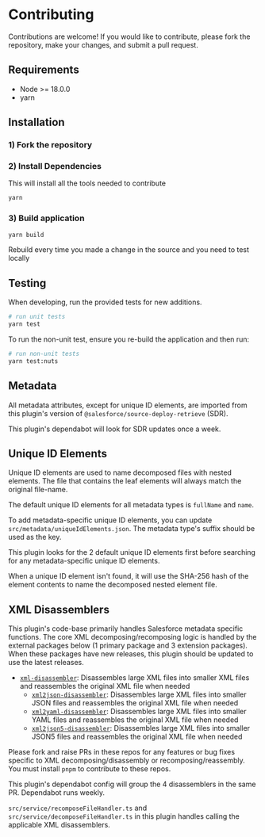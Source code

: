 # Contributing

Contributions are welcome! If you would like to contribute, please fork the repository, make your changes, and submit a pull request.

## Requirements

- Node >= 18.0.0
- yarn

## Installation

### 1) Fork the repository

### 2) Install Dependencies

This will install all the tools needed to contribute

```bash
yarn
```

### 3) Build application

```bash
yarn build
```

Rebuild every time you made a change in the source and you need to test locally

## Testing

When developing, run the provided tests for new additions.

```bash
# run unit tests
yarn test
```

To run the non-unit test, ensure you re-build the application and then run:

```bash
# run non-unit tests
yarn test:nuts
```

## Metadata

All metadata attributes, except for unique ID elements, are imported from this plugin's version of `@salesforce/source-deploy-retrieve` (SDR).

This plugin's dependabot will look for SDR updates once a week.

## Unique ID Elements

Unique ID elements are used to name decomposed files with nested elements. The file that contains the leaf elements will always match the original file-name.

The default unique ID elements for all metadata types is `fullName` and `name`.

To add metadata-specific unique ID elements, you can update `src/metadata/uniqueIdElements.json`. The metadata type's suffix should be used as the key.

This plugin looks for the 2 default unique ID elements first before searching for any metadata-specific unique ID elements.

When a unique ID element isn't found, it will use the SHA-256 hash of the element contents to name the decomposed nested element file.

## XML Disassemblers

This plugin's code-base primarily handles Salesforce metadata specific functions. The core XML decomposing/recomposing logic is handled by the external packages below (1 primary package and 3 extension packages). When these packages have new releases, this plugin should be updated to use the latest releases.

- [`xml-disassembler`](https://github.com/mcarvin8/xml-disassembler): Disassembles large XML files into smaller XML files and reassembles the original XML file when needed
    - [`xml2json-disassembler`](https://github.com/mcarvin8/xml2json-disassembler): Disassembles large XML files into smaller JSON files and reassembles the original XML file when needed
    - [`xml2yaml-disassembler`](https://github.com/mcarvin8/xml2yaml-disassembler): Disassembles large XML files into smaller YAML files and reassembles the original XML file when needed
    - [`xml2json5-disassembler`](https://github.com/mcarvin8/xml2json5-disassembler): Disassembles large XML files into smaller JSON5 files and reassembles the original XML file when needed

Please fork and raise PRs in these repos for any features or bug fixes specific to XML decomposing/disassembly or recomposing/reassembly. You must install `pnpm` to contribute to these repos.

This plugin's dependabot config will group the 4 disassemblers in the same PR. Dependabot runs weekly.

`src/service/recomposeFileHandler.ts` and `src/service/decomposeFileHandler.ts` in this plugin handles calling the applicable XML disassemblers.
